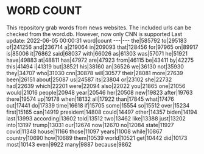 # WORD COUNT
This repository grab words from news websites. The included urls can be checked from the word.db.
However, now only CNN is supported
Last update: 2022-06-05 00:00:31
word|count
---|---
the|585792
to|295183
of|241256
and|236714
a|219064
in|209093
that|128456
for|97965
on|89917
is|85006
it|76862
said|68037
with|66026
as|61303
was|57071
he|51921
have|49883
at|48811
has|47972
are|47923
from|46115
be|43411
by|42275
this|41494
i|41319
but|38521
his|38160
an|36526
we|36130
not|35930
they|34707
who|31030
cnn|30878
will|30577
their|28081
more|27639
been|26151
about|25087
us|24587
its|23804
or|23102
she|22732
had|22639
which|22201
were|22094
also|22022
you|21865
one|21056
would|21016
people|20948
year|20546
her|20508
new|19823
after|19763
there|19574
up|19178
when|18132
all|17922
than|17845
what|17476
out|17441
do|17339
time|16618
if|15705
some|15554
so|15512
over|15234
first|15165
can|14919
president|14808
could|14497
other|14357
biden|14194
last|13993
according|13602
told|13512
two|13462
like|13388
just|13202
into|13197
trump|13031
our|12674
now|12670
no|12084
state|11927
covid|11348
house|11166
those|11097
years|11008
while|10867
country|10690
how|10689
them|10539
world|10521
get|10442
did|10173
most|10143
even|9922
many|9887
because|9862
